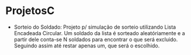 # ProjetosC

- Sorteio do Soldado:
  Projeto p/ simulação de sorteio utilizando Lista Encadeada Circular. Um soldado da lista é sorteado aleatóriamente e a partir dele conta-se N soldados para encontrar o que será excluido. Seguindo assim até restar apenas um, que será o escolhido.
 
